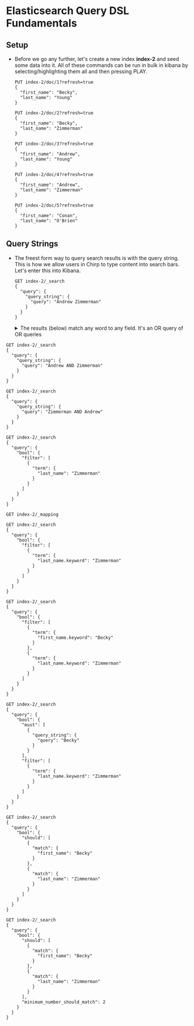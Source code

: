# Elasticsearch Query DSL Fundamentals

## Setup

- Before we go any further, let's create a new index __index-2__ and seed some data into it.  All of these commands can be run in bulk in kibana by selecting/highlighting them all and then pressing PLAY.

  ```
  PUT index-2/doc/1?refresh=true
  {
    "first_name": "Becky",
    "last_name": "Young"
  }

  PUT index-2/doc/2?refresh=true
  {
    "first_name": "Becky",
    "last_name": "Zimmerman"
  }

  PUT index-2/doc/3?refresh=true
  {
    "first_name": "Andrew",
    "last_name": "Young"
  }

  PUT index-2/doc/4?refresh=true
  {
    "first_name": "Andrew",
    "last_name": "Zimmerman"
  }

  PUT index-2/doc/5?refresh=true
  {
    "first_name": "Conan",
    "last_name": "O'Brien"
  }
  ```

## Query Strings

- The freest form way to query search results is with the query string.  This is how we allow users in Chirp to type content into search bars.  Let's enter this into Kibana.

  ```
  GET index-2/_search
  {
    "query": {
      "query_string": {
        "query": "Andrew Zimmerman"
      }
    }
  }
  ```

  <details><summary>The results (below) match any word to any field.  It's an OR query of OR queries</summary>
  <p>

  ```json
  {
    "took": 2,
    "timed_out": false,
    "_shards": {
      "total": 5,
      "successful": 5,
      "failed": 0
    },
    "hits": {
      "total": 3,
      "max_score": 0.78549397,
      "hits": [
        {
          "_index": "index-2",
          "_type": "doc",
          "_id": "4",
          "_score": 0.78549397,
          "_source": {
            "first_name": "Andrew",
            "last_name": "Zimmerman"
          }
        },
        {
          "_index": "index-2",
          "_type": "doc",
          "_id": "3",
          "_score": 0.25811607,
          "_source": {
            "first_name": "Andrew",
            "last_name": "Young"
          }
        },
        {
          "_index": "index-2",
          "_type": "doc",
          "_id": "2",
          "_score": 0.16358379,
          "_source": {
            "first_name": "Becky",
            "last_name": "Zimmerman"
          }
        }
      ]
    }
  }
  ```

  </p>
  </details>

```
GET index-2/_search
{
  "query": {
    "query_string": {
      "query": "Andrew AND Zimmerman"
    }
  }
}
```

```
GET index-2/_search
{
  "query": {
    "query_string": {
      "query": "Zimmerman AND Andrew"
    }
  }
}
```

```
GET index-2/_search
{
  "query": {
    "bool": {
      "filter": [
        {
          "term": {
            "last_name": "Zimmerman"
          }
        }
      ]
    }
  }
}
```

```
GET index-2/_mapping
```

```
GET index-2/_search
{
  "query": {
    "bool": {
      "filter": [
        {
          "term": {
            "last_name.keyword": "Zimmerman"
          }
        }
      ]
    }
  }
}
```

```
GET index-2/_search
{
  "query": {
    "bool": {
      "filter": [
        {
          "term": {
            "first_name.keyword": "Becky"
          }
        },
        {
          "term": {
            "last_name.keyword": "Zimmerman"
          }
        }
      ]
    }
  }
}
```

```
GET index-2/_search
{
  "query": {
    "bool": {
      "must": [
        {
          "query_string": {
            "query": "Becky"
          }
        }
      ],
      "filter": [
        {
          "term": {
            "last_name.keyword": "Zimmerman"
          }
        }
      ]
    }
  }
}
```

```
GET index-2/_search
{
  "query": {
    "bool": {
      "should": [
        {
          "match": {
            "first_name": "Becky"
          }
        },
        {
          "match": {
            "last_name": "Zimmerman"
          }
        }
      ]
    }
  }
}
```

```
GET index-2/_search
{
  "query": {
    "bool": {
      "should": [
        {
          "match": {
            "first_name": "Becky"
          }
        },
        {
          "match": {
            "last_name": "Zimmerman"
          }
        }
      ],
      "minimum_number_should_match": 2
    }
  }
}
```
